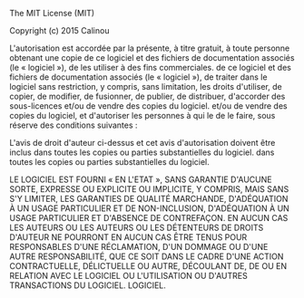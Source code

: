 The MIT License (MIT)

Copyright (c) 2015 Calinou

L'autorisation est accordée par la présente, à titre gratuit, à toute personne obtenant une copie de ce logiciel et des fichiers de documentation associés (le « logiciel »), de les utiliser à des fins commerciales.
de ce logiciel et des fichiers de documentation associés (le « logiciel »), de traiter
dans le logiciel sans restriction, y compris, sans limitation, les droits
d'utiliser, de copier, de modifier, de fusionner, de publier, de distribuer, d'accorder des sous-licences et/ou de vendre des copies du logiciel.
et/ou de vendre des copies du logiciel, et d'autoriser les personnes à qui le
de le faire, sous réserve des conditions suivantes :

L'avis de droit d'auteur ci-dessus et cet avis d'autorisation doivent être inclus dans toutes les copies ou parties substantielles du logiciel.
dans toutes les copies ou parties substantielles du logiciel.

LE LOGICIEL EST FOURNI « EN L'ETAT », SANS GARANTIE D'AUCUNE SORTE, EXPRESSE OU
EXPLICITE OU IMPLICITE, Y COMPRIS, MAIS SANS S'Y LIMITER, LES GARANTIES DE QUALITÉ MARCHANDE, D'ADÉQUATION À UN USAGE PARTICULIER ET DE NON-INCLUSION,
D'ADÉQUATION À UN USAGE PARTICULIER ET D'ABSENCE DE CONTREFAÇON. EN AUCUN CAS LES AUTEURS OU
LES AUTEURS OU LES DÉTENTEURS DE DROITS D'AUTEUR NE POURRONT EN AUCUN CAS ÊTRE TENUS POUR RESPONSABLES D'UNE RÉCLAMATION, D'UN DOMMAGE OU D'UNE AUTRE
RESPONSABILITÉ, QUE CE SOIT DANS LE CADRE D'UNE ACTION CONTRACTUELLE, DÉLICTUELLE OU AUTRE, DÉCOULANT DE,
DE OU EN RELATION AVEC LE LOGICIEL OU L'UTILISATION OU D'AUTRES TRANSACTIONS DU LOGICIEL.
LOGICIEL.
